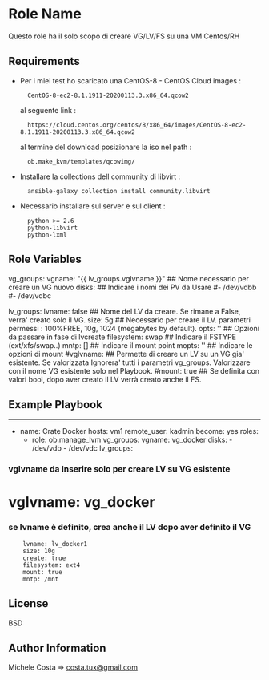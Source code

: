 Role Name
=========

Questo role ha il solo scopo di creare VG/LV/FS su una VM Centos/RH

Requirements
------------

- Per i miei test ho scaricato una CentOS-8 - CentOS Cloud images :

        CentOS-8-ec2-8.1.1911-20200113.3.x86_64.qcow2

  al seguente link :

        https://cloud.centos.org/centos/8/x86_64/images/CentOS-8-ec2-8.1.1911-20200113.3.x86_64.qcow2

  al termine del download posizionare la iso nel path :

        ob.make_kvm/templates/qcowimg/

- Installare la collections dell community di libvirt :

        ansible-galaxy collection install community.libvirt

- Necessario installare sul server e sul client :

        python >= 2.6 
        python-libvirt
        python-lxml



Role Variables
--------------

vg_groups:
  vgname: "{{ lv_groups.vglvname }}"	## Nome necessario per creare un VG nuovo
  disks:				## Indicare i nomi dei PV da Usare
    #- /dev/vdbb
    #- /dev/vdbc

lv_groups:
  lvname: false				## Nome del LV da creare. Se rimane a False, verra' 
					   creato solo il VG.
  size: 5g 				## Necessario per creare il LV. parametri permessi :
					   100%FREE, 10g, 1024 (megabytes by default).
  opts: ''				## Opzioni da passare in fase di lvcreate
  filesystem: swap			## Indicare il FSTYPE (ext/xfs/swap..)
  mntp: []				## Indicare il mount point
  mopts: ''				## Indicare le opzioni di mount
  #vglvname:				## Permette di creare un LV su un VG gia' esistente. 
                                           Se valorizzata Ignorera' tutti i parametri vg_groups.
					   Valorizzare con il nome VG esistente solo nel Playbook. 
  #mount: true				## Se definita con valori bool, dopo aver creato il LV 
					   verrà creato anche il FS.

Example Playbook
----------------

---
- name: Crate Docker
  hosts: vm1
  remote_user: kadmin
  become: yes
  roles:
    - role: ob.manage_lvm
      vg_groups:
        vgname: vg_docker
        disks:
          - /dev/vdb
          - /dev/vdc
      lv_groups:
### vglvname da Inserire solo per creare LV su VG esistente
#        vglvname: vg_docker
### se lvname è definito, crea anche il LV dopo aver definito il VG
        lvname: lv_docker1
        size: 10g
        create: true
        filesystem: ext4
        mount: true
        mntp: /mnt



License
-------

BSD

Author Information
------------------

Michele Costa => costa.tux@gmail.com 
